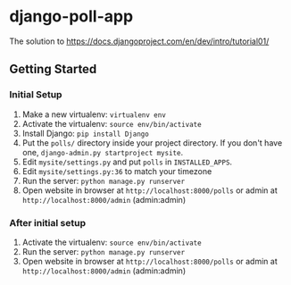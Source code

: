 django-poll-app
===============

The solution to https://docs.djangoproject.com/en/dev/intro/tutorial01/

Getting Started
---------------

### Initial Setup ###
1. Make a new virtualenv: ``virtualenv env``
2. Activate the virtualenv: ``source env/bin/activate``
3. Install Django: ``pip install Django``
4. Put the ``polls/`` directory inside your project directory. If you don't
   have one, ``django-admin.py startproject mysite``.
5. Edit ``mysite/settings.py`` and put ``polls`` in ``INSTALLED_APPS``. 
6. Edit ``mysite/settings.py:36`` to match your timezone
7. Run the server: ``python manage.py runserver``
8. Open website in browser at ``http://localhost:8000/polls`` or admin at
   ``http://localhost:8000/admin`` (admin:admin)

### After initial setup ###
1. Activate the virtualenv: ``source env/bin/activate``
2. Run the server: ``python manage.py runserver``
3. Open website in browser at ``http://localhost:8000/polls`` or admin at
   ``http://localhost:8000/admin`` (admin:admin)
